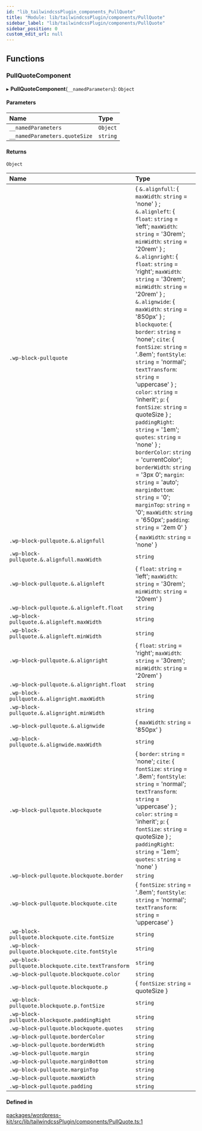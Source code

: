 ```yaml
---
id: "lib_tailwindcssPlugin_components_PullQuote"
title: "Module: lib/tailwindcssPlugin/components/PullQuote"
sidebar_label: "lib/tailwindcssPlugin/components/PullQuote"
sidebar_position: 0
custom_edit_url: null
---
```


## Functions

### PullQuoteComponent

▸ **PullQuoteComponent**(`__namedParameters`): `Object`

#### Parameters

| Name | Type |
| :------ | :------ |
| `__namedParameters` | `Object` |
| `__namedParameters.quoteSize` | `string` |

#### Returns

`Object`

| Name | Type |
| :------ | :------ |
| `.wp-block-pullquote` | { `&.alignfull`: { `maxWidth`: `string` = 'none' } ; `&.alignleft`: { `float`: `string` = 'left'; `maxWidth`: `string` = '30rem'; `minWidth`: `string` = '20rem' } ; `&.alignright`: { `float`: `string` = 'right'; `maxWidth`: `string` = '30rem'; `minWidth`: `string` = '20rem' } ; `&.alignwide`: { `maxWidth`: `string` = '850px' } ; `blockquote`: { `border`: `string` = 'none'; `cite`: { `fontSize`: `string` = '.8em'; `fontStyle`: `string` = 'normal'; `textTransform`: `string` = 'uppercase' } ; `color`: `string` = 'inherit'; `p`: { `fontSize`: `string` = quoteSize } ; `paddingRight`: `string` = '1em'; `quotes`: `string` = 'none' } ; `borderColor`: `string` = 'currentColor'; `borderWidth`: `string` = '3px 0'; `margin`: `string` = 'auto'; `marginBottom`: `string` = '0'; `marginTop`: `string` = '0'; `maxWidth`: `string` = '650px'; `padding`: `string` = '2em 0' } |
| `.wp-block-pullquote.&.alignfull` | { `maxWidth`: `string` = 'none' } |
| `.wp-block-pullquote.&.alignfull.maxWidth` | `string` |
| `.wp-block-pullquote.&.alignleft` | { `float`: `string` = 'left'; `maxWidth`: `string` = '30rem'; `minWidth`: `string` = '20rem' } |
| `.wp-block-pullquote.&.alignleft.float` | `string` |
| `.wp-block-pullquote.&.alignleft.maxWidth` | `string` |
| `.wp-block-pullquote.&.alignleft.minWidth` | `string` |
| `.wp-block-pullquote.&.alignright` | { `float`: `string` = 'right'; `maxWidth`: `string` = '30rem'; `minWidth`: `string` = '20rem' } |
| `.wp-block-pullquote.&.alignright.float` | `string` |
| `.wp-block-pullquote.&.alignright.maxWidth` | `string` |
| `.wp-block-pullquote.&.alignright.minWidth` | `string` |
| `.wp-block-pullquote.&.alignwide` | { `maxWidth`: `string` = '850px' } |
| `.wp-block-pullquote.&.alignwide.maxWidth` | `string` |
| `.wp-block-pullquote.blockquote` | { `border`: `string` = 'none'; `cite`: { `fontSize`: `string` = '.8em'; `fontStyle`: `string` = 'normal'; `textTransform`: `string` = 'uppercase' } ; `color`: `string` = 'inherit'; `p`: { `fontSize`: `string` = quoteSize } ; `paddingRight`: `string` = '1em'; `quotes`: `string` = 'none' } |
| `.wp-block-pullquote.blockquote.border` | `string` |
| `.wp-block-pullquote.blockquote.cite` | { `fontSize`: `string` = '.8em'; `fontStyle`: `string` = 'normal'; `textTransform`: `string` = 'uppercase' } |
| `.wp-block-pullquote.blockquote.cite.fontSize` | `string` |
| `.wp-block-pullquote.blockquote.cite.fontStyle` | `string` |
| `.wp-block-pullquote.blockquote.cite.textTransform` | `string` |
| `.wp-block-pullquote.blockquote.color` | `string` |
| `.wp-block-pullquote.blockquote.p` | { `fontSize`: `string` = quoteSize } |
| `.wp-block-pullquote.blockquote.p.fontSize` | `string` |
| `.wp-block-pullquote.blockquote.paddingRight` | `string` |
| `.wp-block-pullquote.blockquote.quotes` | `string` |
| `.wp-block-pullquote.borderColor` | `string` |
| `.wp-block-pullquote.borderWidth` | `string` |
| `.wp-block-pullquote.margin` | `string` |
| `.wp-block-pullquote.marginBottom` | `string` |
| `.wp-block-pullquote.marginTop` | `string` |
| `.wp-block-pullquote.maxWidth` | `string` |
| `.wp-block-pullquote.padding` | `string` |

#### Defined in

[packages/wordpress-kit/src/lib/tailwindcssPlugin/components/PullQuote.ts:1](https://github.com/pantheon-systems/decoupled-kit-js/blob/e10f27e/packages/wordpress-kit/src/lib/tailwindcssPlugin/components/PullQuote.ts#L1)
